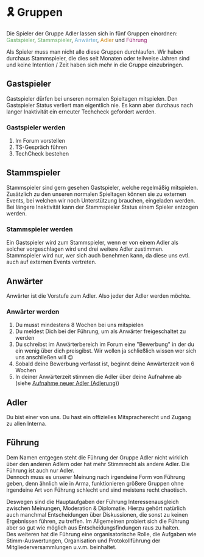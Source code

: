 # 🎗️ Gruppen

Die Spieler der Gruppe Adler lassen sich in fünf Gruppen einordnen: <span style="color: #66AA66">Gastspieler</span>, <span style="color: #66AA66">Stammspieler</span>, <span style="color: #6CAACC">Anwärter</span>, <span style="color: #D18D1F">Adler</span> und <span style="color: #8F1167">Führung</span>

Als Spieler muss man nicht alle diese Gruppen durchlaufen. Wir haben durchaus Stammspieler, die dies seit Monaten oder teilweise Jahren sind und keine Intention / Zeit haben sich mehr in die Gruppe einzubringen. 

## Gastspieler

Gastspieler dürfen bei unseren normalen Spieltagen mitspielen. Den Gastspieler Status verliert man eigentlich nie. Es kann aber durchaus nach langer Inaktivität ein erneuter Techcheck gefordert werden. 

### Gastspieler werden
1. Im Forum vorstellen
2. TS-Gespräch führen
3. TechCheck bestehen

## Stammspieler

Stammspieler sind gern gesehen Gastspieler, welche regelmäßig mitspielen. Zusätzlich zu den unseren normalen Spieltagen können sie zu externen Events, bei welchen wir noch Unterstützung brauchen, eingeladen werden.  
Bei längere Inaktivität kann der Stammspieler Status einem Spieler entzogen werden.

### Stammspieler werden
Ein Gastspieler wird zum Stammspieler, wenn er von einem Adler als solcher vorgeschlagen wird und drei weitere Adler zustimmen.  
Stammspieler wird nur, wer sich auch benehmen kann, da diese uns evtl. auch auf externen Events vertreten. 

## Anwärter
Anwärter ist die Vorstufe zum Adler. Also jeder der Adler werden möchte.

### Anwärter werden 
1. Du musst mindestens 8 Wochen bei uns mitspielen 
2. Du meldest Dich bei der Führung, um als Anwärter freigeschaltet zu werden
3. Du schreibst im Anwärterbereich im Forum eine "Bewerbung" in der du ein wenig über dich preisgibst. Wir wollen ja schließlich wissen wer sich uns anschließen will 😉
4. Sobald deine Bewerbung verfasst ist, beginnt deine Anwärterzeit von 6 Wochen
5. In deiner Anwärterzeit stimmen die Adler über deine Aufnahme ab (siehe [Aufnahme neuer Adler (Adlerung)](adlerung.html))


## Adler

Du bist einer von uns. Du hast ein offizielles Mitspracherecht und Zugang zu allen Interna.

## Führung
Dem Namen entgegen steht die Führung der Gruppe Adler nicht wirklich über den anderen Adlern oder hat mehr Stimmrecht als andere Adler. Die Führung ist auch nur Adler.  
Dennoch muss es unserer Meinung nach irgendeine Form von Führung geben, denn ähnlich wie in Arma, funktionieren größere Gruppen ohne irgendeine Art von Führung schlecht und sind meistens recht chaotisch. 

Deswegen sind die Hauptaufgaben der Führung Interessenausgleich zwischen Meinungen, Moderation & Diplomatie. Hierzu gehört natürlich auch manchmal Entscheidungen über Diskussionen, die sonst zu keinen Ergebnissen führen, zu treffen. Im Allgemeinen probiert sich die Führung aber so gut wie möglich aus Entscheidungsfindungen raus zu halten.   
Des weiteren hat die Führung eine organisatorische Rolle, die Aufgaben wie Stimm-Auswertungen, Organisation und Protokollführung der Mitgliederversammlungen u.v.m. beinhaltet. 